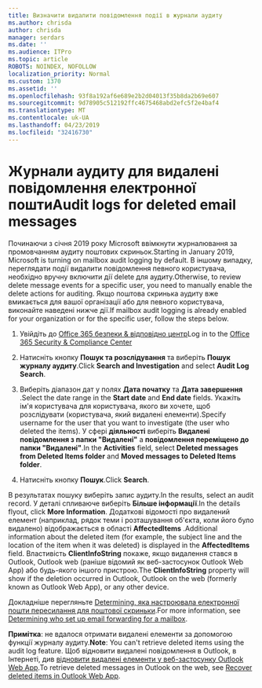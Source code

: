 ```yaml
---
title: Визначити видалити повідомлення події в журнали аудиту
ms.author: chrisda
author: chrisda
manager: serdars
ms.date: ''
ms.audience: ITPro
ms.topic: article
ROBOTS: NOINDEX, NOFOLLOW
localization_priority: Normal
ms.custom: 1370
ms.assetid: ''
ms.openlocfilehash: 93f8a192af6e689e2b2d04013f35b8da2b69e607
ms.sourcegitcommit: 9d78905c512192ffc4675468abd2efc5f2e4baf4
ms.translationtype: MT
ms.contentlocale: uk-UA
ms.lasthandoff: 04/23/2019
ms.locfileid: "32416730"
---
```

# <a name="audit-logs-for-deleted-email-messages"></a><span data-ttu-id="bb745-102">Журнали аудиту для видалені повідомлення електронної пошти</span><span class="sxs-lookup"><span data-stu-id="bb745-102">Audit logs for deleted email messages</span></span>

<span data-ttu-id="bb745-103">Починаючи з січня 2019 року Microsoft ввімкнути журналювання за промовчанням аудиту поштових скриньок.</span><span class="sxs-lookup"><span data-stu-id="bb745-103">Starting in January 2019, Microsoft is turning on mailbox audit logging by default.</span></span> <span data-ttu-id="bb745-104">В іншому випадку, переглядати події видалити повідомлення певного користувача, необхідно вручну включити дії delete для аудиту.</span><span class="sxs-lookup"><span data-stu-id="bb745-104">Otherwise, to review delete message events for a specific user, you need to manually enable the delete actions for auditing.</span></span> <span data-ttu-id="bb745-105">Якщо поштова скринька аудиту вже вмикається для вашої організації або для певного користувача, виконайте наведені нижче дії.</span><span class="sxs-lookup"><span data-stu-id="bb745-105">If mailbox audit logging is already enabled for your organization or for the specific user, follow the steps below.</span></span>

1. <span data-ttu-id="bb745-106">Увійдіть до [Office 365 безпеки & відповідно центр](https://protection.office.com/)</span><span class="sxs-lookup"><span data-stu-id="bb745-106">Log in to the [Office 365 Security & Compliance Center](https://protection.office.com/)</span></span>

2. <span data-ttu-id="bb745-107">Натисніть кнопку **Пошук та розслідування** та виберіть **Пошук журналу аудиту**.</span><span class="sxs-lookup"><span data-stu-id="bb745-107">Click **Search and Investigation** and select **Audit Log Search**.</span></span>

3. <span data-ttu-id="bb745-108">Виберіть діапазон дат у полях **Дата початку** та **Дата завершення** .</span><span class="sxs-lookup"><span data-stu-id="bb745-108">Select the date range in the **Start date** and **End date** fields.</span></span> <span data-ttu-id="bb745-109">Укажіть ім'я користувача для користувача, якого ви хочете, щоб розслідувати (користувача, який видалені елементи).</span><span class="sxs-lookup"><span data-stu-id="bb745-109">Specify username for the user that you want to investigate (the user who deleted the items).</span></span> <span data-ttu-id="bb745-110">У сфері **діяльності** виберіть **Видалені повідомлення з папки "Видалені"** а **повідомлення переміщено до папки "Видалені"**.</span><span class="sxs-lookup"><span data-stu-id="bb745-110">In the **Activities** field, select **Deleted messages from Deleted Items folder** and **Moved messages to Deleted Items folder**.</span></span>

4. <span data-ttu-id="bb745-111">Натисніть кнопку **Пошук**.</span><span class="sxs-lookup"><span data-stu-id="bb745-111">Click **Search**.</span></span>

<span data-ttu-id="bb745-112">В результатах пошуку виберіть запис аудиту.</span><span class="sxs-lookup"><span data-stu-id="bb745-112">In the results, select an audit record.</span></span> <span data-ttu-id="bb745-113">У деталі спливаюче виберіть **Більше інформації**.</span><span class="sxs-lookup"><span data-stu-id="bb745-113">In the details flyout, click **More Information**.</span></span> <span data-ttu-id="bb745-114">Додаткові відомості про видалений елемент (наприклад, рядок теми і розташування об'єкта, коли його було видалено) відображається в області **AffectedItems** .</span><span class="sxs-lookup"><span data-stu-id="bb745-114">Additional information about the deleted item (for example, the subject line and the location of the item when it was deleted) is displayed in the **AffectedItems** field.</span></span> <span data-ttu-id="bb745-115">Властивість **ClientInfoString** покаже, якщо видалення стався в Outlook, Outlook web (раніше відомий як веб-застосунок Outlook Web App) або будь-якого іншого пристрою.</span><span class="sxs-lookup"><span data-stu-id="bb745-115">The **ClientInfoString** property will show if the deletion occurred in Outlook, Outlook on the web (formerly known as Outlook Web App), or any other device.</span></span>

<span data-ttu-id="bb745-116">Докладніше перегляньте [Determining, яка настроювала електронної пошти пересилання для поштової скриньки](https://docs.microsoft.com/office365/securitycompliance/auditing-troubleshooting-scenarios#determining-if-a-user-deleted-email-items).</span><span class="sxs-lookup"><span data-stu-id="bb745-116">For more information, see [Determining who set up email forwarding for a mailbox](https://docs.microsoft.com/office365/securitycompliance/auditing-troubleshooting-scenarios#determining-if-a-user-deleted-email-items).</span></span>

<span data-ttu-id="bb745-117">**Примітка**: не вдалося отримати видалені елементи за допомогою функції журналу аудиту.</span><span class="sxs-lookup"><span data-stu-id="bb745-117">**Note**: You can't retrieve deleted items using the audit log feature.</span></span> <span data-ttu-id="bb745-118">Щоб відновити видалені повідомлення в Outlook, в Інтернеті, див [відновити видалені елементи у веб-застосунку Outlook Web App](https://support.office.com/article/C3D8FC15-EEEF-4F1C-81DF-E27964B7EDD4).</span><span class="sxs-lookup"><span data-stu-id="bb745-118">To retrieve deleted messages in Outlook on the web, see [Recover deleted items in Outlook Web App](https://support.office.com/article/C3D8FC15-EEEF-4F1C-81DF-E27964B7EDD4).</span></span>
